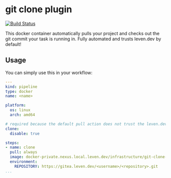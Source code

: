 # git clone plugin

[![Build Status](https://drone.leven.dev/api/badges/mcwertgaming/git-clone-plugin/status.svg?ref=refs/heads/main)](https://drone.leven.dev/mcwertgaming/git-clone-plugin)

This docker container automatically pulls your project and checks out the git commit your task is running in. Fully automated and trusts leven.dev by default!

## Usage

You can simply use this in your workflow:

```yml
---
kind: pipeline
type: docker
name: <name>

platform:
  os: linux
  arch: amd64

# required because the default pull action does not trust the leven.dev ca
clone:
  disable: true

steps:
- name: clone
  pull: always
  image: docker-private.nexus.local.leven.dev/infrastructure/git-clone-plugin:latest
  environment:
    REPOSITORY: https://gitea.leven.dev/<username>/<repository>.git
...
```
